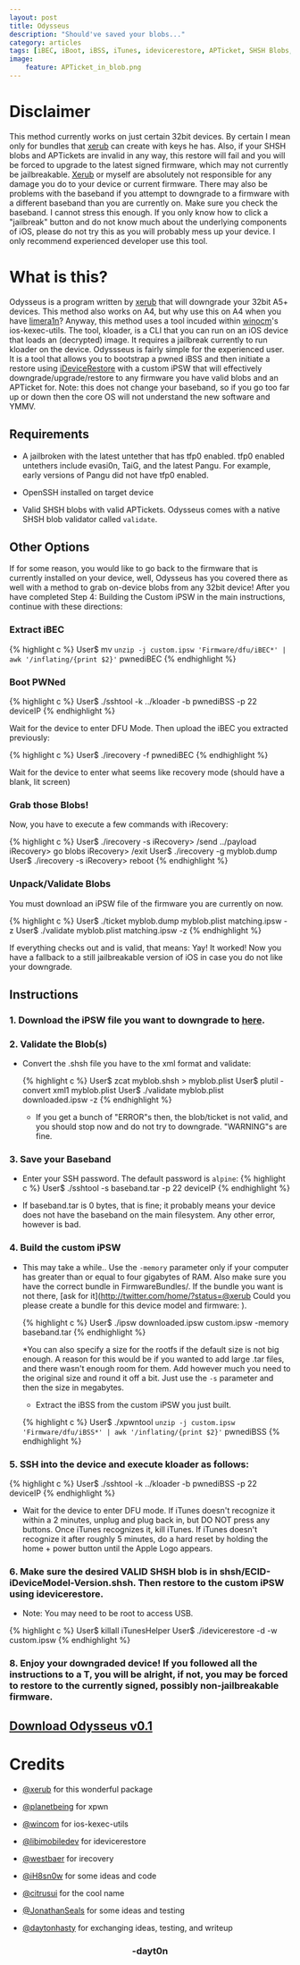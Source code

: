 ```yaml
---
layout: post
title: Odysseus
description: "Should've saved your blobs..."
category: articles
tags: [iBEC, iBoot, iBSS, iTunes, idevicerestore, APTicket, SHSH Blobs, downgrade, A5, A6, ios-kexec-utils, kloader]
image:
    feature: APTicket_in_blob.png
---
```


# Disclaimer
This method currently works on just certain 32bit devices. By certain I mean only for bundles that [xerub](http://twitter.com/xerub) can create with keys he has. Also, if your SHSH blobs and APTickets are invalid in any way, this restore will fail and you will be forced to upgrade to the latest signed firmware, which may not currently be jailbreakable. [Xerub](http://twitter.com/xerub) or myself are absolutely not responsible for any damage you do to your device or current firmware. There may also be problems with the baseband if you attempt to downgrade to a firmware with a different baseband than you are currently on. Make sure you check the baseband. I cannot stress this enough. If you only know how to click a "jailbreak" button and do not know much about the underlying components of iOS, please do not try this as you will probably mess up your device. I only recommend experienced developer use this tool.

# What is this?
Odysseus is a program written by [xerub](http://twitter.com/xerub) that will downgrade your 32bit A5+ devices. This method also works on A4, but why use this on A4 when you have [limera1n](http://dayt0n.github.io/articles/what-is-limera1n/)? Anyway, this method uses a tool incuded within [winocm](http://twitter.com/winocm)'s ios-kexec-utils. The tool, kloader, is a CLI that you can run on an iOS device that loads an (decrypted) image. It requires a jailbreak currently to run kloader on the device. Odyssseus is fairly simple for the experienced user. It is a tool that allows you to bootstrap a pwned iBSS and then initiate a restore using [iDeviceRestore](https://github.com/xerub/idevicerestore) with a custom iPSW that will effectively downgrade/upgrade/restore to any firmware you have valid blobs and an APTicket for. Note: this does not change your baseband, so if you go too far up or down then the core OS will not understand the new software and YMMV. 

## Requirements
* A jailbroken with the latest untether that has tfp0 enabled. tfp0 enabled untethers include evasi0n, TaiG, and the latest Pangu. For example, early versions of Pangu did not have tfp0 enabled. 

* OpenSSH installed on target device

* Valid SHSH blobs with valid APTickets. Odysseus comes with a native SHSH blob validator called `validate`.

## Other Options
If for some reason, you would like to go back to the firmware that is currently installed on your device, well, Odysseus has you covered there as well with a method to grab on-device blobs from any 32bit device! After you have completed Step 4: Building the Custom iPSW in the main instructions, continue with these directions:

### Extract iBEC
  
  {% highlight c %}
User$ mv `unzip -j custom.ipsw 'Firmware/dfu/iBEC*' | awk '/inflating/{print $2}'` pwnediBEC
  {% endhighlight %}

### Boot PWNed
  {% highlight c %}
User$ ./sshtool -k ../kloader -b pwnediBSS -p 22 deviceIP
  {% endhighlight %}

Wait for the device to enter DFU Mode. Then upload the iBEC you extracted previously:

  {% highlight c %}
User$ ./irecovery -f pwnediBEC
  {% endhighlight %}

Wait for the device to enter what seems like recovery mode (should have a blank, lit screen)

### Grab those Blobs!

Now, you have to execute a few commands with iRecovery:

  {% highlight c %}
User$ ./irecovery -s
iRecovery> /send ../payload
iRecovery> go blobs
iRecovery> /exit
User$ ./irecovery -g myblob.dump
User$ ./irecovery -s
iRecovery> reboot
  {% endhighlight %}

### Unpack/Validate Blobs
You must download an iPSW file of the firmware you are currently on now.

  {% highlight c %}
User$ ./ticket myblob.dump myblob.plist matching.ipsw -z
User$ ./validate myblob.plist matching.ipsw -z
  {% endhighlight %}

If everything checks out and is valid, that means: Yay! It worked! Now you have a fallback to a still jailbreakable version of iOS in case you do not like your downgrade.

## Instructions

### 1. Download the iPSW file you want to downgrade to [here](http://ipsw.me). 

### 2. Validate the Blob(s)
* Convert the .shsh file you have to the xml format and validate:

  {% highlight c %}
User$ zcat myblob.shsh > myblob.plist
User$ plutil -convert xml1 myblob.plist
User$ ./validate myblob.plist downloaded.ipsw -z
  {% endhighlight %}

  * If you get a bunch of "ERROR"s then, the blob/ticket is not valid, and you should stop now and do not try to downgrade. "WARNING"s are fine.

### 3. Save your Baseband
* Enter your SSH password. The default password is `alpine`:
{% highlight c %}
User$ ./sshtool -s baseband.tar -p 22 deviceIP
{% endhighlight %}

* If baseband.tar is 0 bytes, that is fine; it probably means your device does not have the baseband on the main filesystem. Any other error, however is bad. 

### 4. Build the custom iPSW
* This may take a while.. Use the `-memory` parameter only if your computer has greater than or equal to four gigabytes of RAM. Also make sure you have the correct bundle in FirmwareBundles/. If the bundle you want is not there, [ask for it](http://twitter.com/home/?status=@xerub Could you please create a bundle for this device model and firmware: ). 

  {% highlight c %}
  User$ ./ipsw downloaded.ipsw custom.ipsw -memory baseband.tar 
  {% endhighlight %}

  *You can also specify a size for the rootfs if the default size is not big enough. A reason for this would be if you wanted to add large .tar files, and there wasn't enough room for them. Add however much you need to the original size and round it off a bit. Just use the `-s` parameter and then the size in megabytes.

  * Extract the iBSS from the custom iPSW you just built.
  
  {% highlight c %}
User$ ./xpwntool `unzip -j custom.ipsw 'Firmware/dfu/iBSS*' | awk '/inflating/{print $2}'` pwnediBSS
  {% endhighlight %}

### 5. SSH into the device and execute kloader as follows: 

{% highlight c %}
User$ ./sshtool -k ../kloader -b pwnediBSS -p 22 deviceIP
{% endhighlight %}

* Wait for the device to enter DFU mode. If iTunes doesn't recognize it within a 2 minutes, unplug and plug back in, but DO NOT press any buttons. Once iTunes recognizes it, kill iTunes. If iTunes doesn't recognize it after roughly 5 minutes, do a hard reset by holding the home + power button until the Apple Logo appears. 

### 6. Make sure the desired VALID SHSH blob is in shsh/ECID-iDeviceModel-Version.shsh. Then restore to the custom iPSW using idevicerestore.

* Note: You may need to be root to access USB.

{% highlight c %}
User$ killall iTunesHelper
User$ ./idevicerestore -d -w custom.ipsw
{% endhighlight %}

### 8. Enjoy your downgraded device! If you followed all the instructions to a T, you will be alright, if not, you may be forced to restore to the currently signed, possibly non-jailbreakable firmware. 


## [Download Odysseus v0.1](http://dayt0n.github.io/odysseus/odysseus-0.1.zip)


# Credits

* [@xerub](http://twitter.com/xerub) for this wonderful package

* [@planetbeing](http://twitter.com/planetbeing) for xpwn

* [@wincom](http://twitter.com/winocm) for ios-kexec-utils

* [@libimobiledev](http://twitter.com/libimobiledev) for idevicerestore

* [@westbaer](https://github.com/westbaer) for irecovery

* [@iH8sn0w](http://twitter.com/iH8sn0w) for some ideas and code

* [@citrusui](http://twitter.com/citrusui) for the cool name

* [@JonathanSeals](http://twitter.com/JonathanSeals) for some ideas and testing

* [@daytonhasty](http://twitter.com/daytonhasty) for exchanging ideas, testing, and writeup

<center><h3>-dayt0n</h3></center>